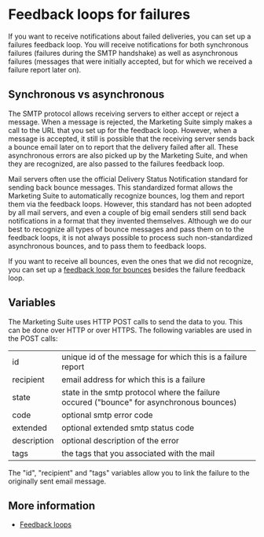 # Feedback loops for failures

If you want to receive notifications about failed deliveries,
you can set up a failures feedback loop. You will receive notifications
for both synchronous failures (failures during the SMTP handshake)
as well as asynchronous failures (messages that were initially accepted,
but for which we received a failure report later on).

## Synchronous vs asynchronous

The SMTP protocol allows receiving servers to either accept or reject a 
message. When a message is rejected, the Marketing Suite simply makes a call to the 
URL that you set up for the feedback loop. However, when a message is 
accepted, it still is possible that the receiving server sends back a 
bounce email later on to report that the delivery failed after all. These 
asynchronous errors are also picked up by the Marketing Suite, and when they are 
recognized, are also passed to the failures feedback loop.

Mail servers often use the official Delivery Status Notification standard 
for sending back bounce messages. This standardized format allows the Marketing Suite
to automatically recognize bounces, log them and report them via the
feedback loops. However, this standard has not been adopted by all
mail servers, and even a couple of big email senders still send back 
notifications in a format that they invented themselves. Although we do
our best to recognize all types of bounce messages and pass them on to
the feedback loops, it is not always possible to process such non-standardized
asynchronous bounces, and to pass them to feedback loops.

If you want to receive all bounces, even the ones that we did not recognize,
you can set up a [feedback loop for bounces](feedback-bounces) besides
the failure feedback loop.

## Variables

The Marketing Suite uses HTTP POST calls to send the data to you. This can be done
over HTTP or over HTTPS. The following variables are used in the POST
calls:

<table>
    <tr>
        <td>id</td>
        <td>unique id of the message for which this is a failure report</td>
    </tr>
    <tr>
        <td>recipient</td>
        <td>email address for which this is a failure</td>
    </tr>
    <tr>
        <td>state</td>
        <td>state in the smtp protocol where the failure occured ("bounce" for asynchronous bounces)</td>
    </tr>
    <tr>
        <td>code</td>
        <td>optional smtp error code</td>
    </tr>
    <tr>
        <td>extended</td>
        <td>optional extended smtp status code</td>
    </tr>
    <tr>
        <td>description</td>
        <td>optional description of the error</td>
    </tr>
    <tr>
        <td>tags</td>
        <td>the tags that you associated with the mail</td>
    </tr>
</table>

The "id", "recipient" and "tags" variables allow you to link the failure to
the originally sent email message.

## More information

* [Feedback loops](./feedback-loops)
